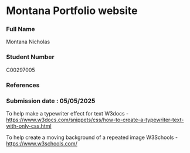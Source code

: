 # Montana Portfolio website

### Full Name
Montana Nicholas 

### Student Number 
C00297005

### References

### Submission date : 05/05/2025

To help make a typewriter effect for text
W3docs - https://www.w3docs.com/snippets/css/how-to-create-a-typewriter-text-with-only-css.html

To help create a moving background of a repeated image
W3Schools - https://www.w3schools.com/
